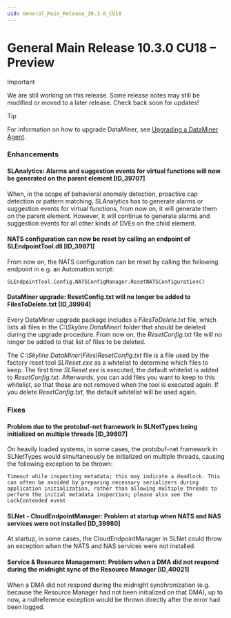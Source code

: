 ```yaml
---
uid: General_Main_Release_10.3.0_CU18
---
```


# General Main Release 10.3.0 CU18 – Preview

> [!IMPORTANT]
> We are still working on this release. Some release notes may still be modified or moved to a later release. Check back soon for updates!

> [!TIP]
> For information on how to upgrade DataMiner, see [Upgrading a DataMiner Agent](xref:Upgrading_a_DataMiner_Agent).

### Enhancements

#### SLAnalytics: Alarms and suggestion events for virtual functions will now be generated on the parent element [ID_39707]

<!-- MR 10.3.0 [CU18]/10.4.0 [CU6] - FR 10.4.9 -->

When, in the scope of behavioral anomaly detection, proactive cap detection or pattern matching, SLAnalytics has to generate alarms or suggestion events for virtual functions, from now on, it will generate them on the parent element. However, it will continue to generate alarms and suggestion events for all other kinds of DVEs on the child element.

#### NATS configuration can now be reset by calling an endpoint of SLEndpointTool.dll [ID_39871]

<!-- MR 10.3.0 [CU18]/10.4.0 [CU6] - FR 10.4.8 -->

From now on, the NATS configuration can be reset by calling the following endpoint in e.g. an Automation script:

`SLEndpointTool.Config.NATSConfigManager.ResetNATSConfiguration()`

#### DataMiner upgrade: ResetConfig.txt will no longer be added to FilesToDelete.txt [ID_39994]

<!-- MR 10.3.0 [CU18]/10.4.0 [CU6] - FR 10.4.9 -->

Every DataMiner upgrade package includes a *FilesToDelete.txt* file, which lists all files in the *C:\\Skyline DataMiner\\* folder that should be deleted during the upgrade procedure. From now on, the *ResetConfig.txt* file will no longer be added to that list of files to be deleted.

The *C:\\Skyline DataMiner\\Files\\ResetConfig.txt* file is a file used by the factory reset tool *SLReset.exe* as a whitelist to determine which files to keep. The first time *SLReset.exe* is executed, the default whitelist is added to *ResetConfig.txt*. Afterwards, you can add files you want to keep to this whitelist, so that these are not removed when the tool is executed again. If you delete *ResetConfig.txt*, the default whitelist will be used again.

### Fixes

#### Problem due to the protobuf-net framework in SLNetTypes being initialized on multiple threads [ID_39807]

<!-- MR 10.3.0 [CU18]/10.4.0 [CU6] - FR 10.4.9 -->

On heavily loaded systems, in some cases, the protobuf-net framework in SLNetTypes would simultaneously be initialized on multiple threads, causing the following exception to be thrown:

`Timeout while inspecting metadata; this may indicate a deadlock. This can often be avoided by preparing necessary serializers during application initialization, rather than allowing multiple threads to perform the initial metadata inspection; please also see the LockContended event`

#### SLNet - CloudEndpointManager: Problem at startup when NATS and NAS services were not installed [ID_39980]

<!-- MR 10.3.0 [CU18]/10.4.0 [CU6] - FR 10.4.9 -->

At startup, in some cases, the CloudEndpointManager in SLNet could throw an exception when the NATS and NAS services were not installed.

#### Service & Resource Management: Problem when a DMA did not respond during the midnight sync of the Resource Manager [ID_40021]

<!-- MR 10.3.0 [CU18]/10.4.0 [CU6] - FR 10.4.9 -->

When a DMA did not respond during the midnight synchronization (e.g. because the Resource Manager had not been initialized on that DMA), up to now, a nullreference exception would be thrown directly after the error had been logged.
